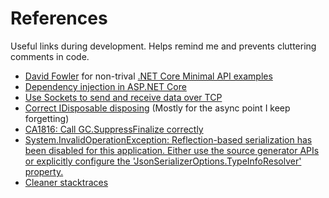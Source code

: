 # References
Useful links during development. Helps remind me and prevents cluttering comments in code.

- [David Fowler](https://twitter.com/davidfowl) for non-trival [.NET Core Minimal API examples](https://github.com/davidfowl/TodoApi)
- [Dependency injection in ASP.NET Core](https://learn.microsoft.com/en-us/aspnet/core/fundamentals/dependency-injection?view=aspnetcore-7.0)
- [Use Sockets to send and receive data over TCP](https://learn.microsoft.com/en-us/dotnet/fundamentals/networking/sockets/socket-services)
- [Correct IDisposable disposing](https://twitter.com/Nick_Craver/status/1551578701564977153) (Mostly for the async point I keep forgetting)
- [CA1816: Call GC.SuppressFinalize correctly](https://learn.microsoft.com/en-gb/dotnet/fundamentals/code-analysis/quality-rules/ca1816)
- [System.InvalidOperationException: Reflection-based serialization has been disabled for this application. Either use the source generator APIs or explicitly configure the 'JsonSerializerOptions.TypeInfoResolver' property.](https://devblogs.microsoft.com/dotnet/system-text-json-in-dotnet-8/#disabling-reflection-defaults)
- [Cleaner stacktraces](https://www.codementor.io/@rowlandbanks/cleaner-stacktraces-13q3hbv2s7)